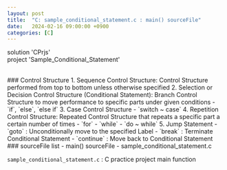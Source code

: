 ```yaml
---
layout: post
title:  "C: sample_conditional_statement.c : main() sourceFile"
date:   2024-02-16 09:00:00 +0900
categories: [C]
---
```


solution 'CPrjs'   
project 'Sample_Conditional_Statement'   
   
<br />
### Control Structure   
1. Sequence Control Structure: Control Structure performed from top to bottom unless otherwise specified   
2. Selection or Decision Control Structure (Conditional Statement): Branch Control Structure to move performance to specific parts under given conditions   
 - `if`, `else`, `else if`   
3. Case Control Structure   
 - `switch ~ case`   
4. Repetition Control Structure: Repeated Control Structure that repeats a specific part a certain number of times   
 - `for`   
 - `while`   
 - `do ~ while`   
5. Jump Statement   
 - `goto` : Unconditionally move to the specified Label   
 - `break` : Terminate Conditional Statement   
 - `continue` : Move back to Conditional Statement   
   
<br />
### sourceFile list - main() sourceFile - sample_conditional_statement.c   
   
`sample_conditional_statement.c` : C practice project main function   
   
```c

```
